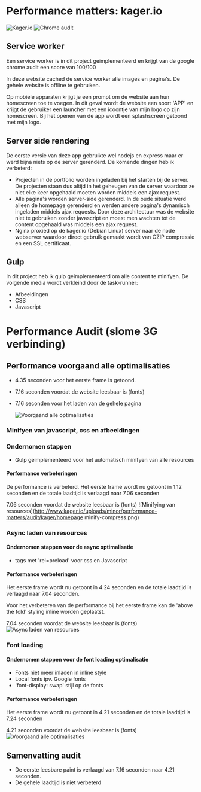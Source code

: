 # Performance matters: kager.io

![Kager.io](http://www.kager.io/uploads/minor/performance-matters/audit/kager/kager-io-screenshot.png)
![Chrome audit](http://www.kager.io/uploads/minor/performance-matters/audit/kager/chrome-audit.png)

## Service worker

Een service worker is in dit project geimplementeerd en krijgt van de google chrome audit een score van 100/100

In deze website cached de service worker alle images en pagina's. De gehele website is offline te gebruiken.

Op mobiele apparaten krijgt je een prompt om de website aan hun homescreen toe te voegen. In dit geval wordt de website een soort 'APP' en krijgt de gebruiker een launcher met een icoontje van mijn logo op zijn homescreen. Bij het openen van de app wordt een splashscreen getoond met mijn logo.

## Server side rendering

De eerste versie van deze app gebruikte wel nodejs en express maar er werd bijna niets op de server gerenderd. De komende dingen heb ik verbeterd:

- Projecten in de portfolio worden ingeladen bij het starten bij de server. De projecten staan dus altijd in het geheugen van de server waardoor ze niet elke keer opgehaald moeten worden middels een ajax request.
- Alle pagina's worden server-side gerenderd. In de oude situatie werd alleen de homepage gerenderd en werden andere pagina's dynamisch ingeladen middels ajax requests. Door deze architectuur was de website niet te gebruiken zonder javascript en moest men wachten tot de content opgehaald was middels een ajax request.
- Nginx proxied op de kager.io (Debian Linux) server naar de node webserver waardoor direct gebruik gemaakt wordt van GZIP compressie en een SSL certificaat.

## Gulp

In dit project heb ik gulp geimplementeerd om alle content te minifyen. De volgende media wordt verkleind door de task-runner:

- Afbeeldingen
- CSS
- Javascript

# Performance Audit (slome 3G verbinding)

## Performance voorgaand alle optimalisaties

- 4.35 seconden voor het eerste frame is getoond.
- 7.16 seconden voordat de website leesbaar is (fonts)
- 7.16 seconden voor het laden van de gehele pagina

  ![Voorgaand alle optimalisaties](http://www.kager.io/uploads/minor/performance-matters/audit/kager/homepage-before.png)

### Minifyen van javascript, css en afbeeldingen

### Ondernomen stappen

- Gulp geimplementeerd voor het automatisch minifyen van alle resources

#### Performance verbeteringen

De performance is verbeterd. Het eerste frame wordt nu getoont in 1.12 seconden en de totale laadtijd is verlaagd naar 7.06 seconden

7.06 seconden voordat de website leesbaar is (fonts)
![Minifying van resources](http://www.kager.io/uploads/minor/performance-matters/audit/kager/homepage minify-compress.png)

### Async laden van resources

#### Ondernomen stappen voor de async optimalisatie

- <link> tags met 'rel=preload' voor css en Javascript

#### Performance verbeteringen

Het eerste frame wordt nu getoont in 4.24 seconden en de totale laadtijd is verlaagd naar 7.04 seconden.

Voor het verbeteren van de performance bij het eerste frame kan de 'above the fold' styling inline worden geplaatst.

7.04 seconden voordat de website leesbaar is (fonts)
![Async laden van resources](http://www.kager.io/uploads/minor/performance-matters/audit/kager/async-resources.png)

### Font loading

#### Ondernomen stappen voor de font loading optimalisatie

- Fonts niet meer inladen in inline style
- Local fonts ipv. Google fonts
- 'font-display: swap' stijl op de fonts

#### Performance verbeteringen

Het eerste frame wordt nu getoont in 4.21 seconden en de totale laadtijd is 7.24 seconden

4.21 seconden voordat de website leesbaar is (fonts)
![Voorgaand alle optimalisaties](http://www.kager.io/uploads/minor/performance-matters/audit/kager/font-optimisations.png)

## Samenvatting audit

- De eerste leesbare paint is verlaagd van 7.16 seconden naar 4.21 seconden.
- De gehele laadtijd is niet verbeterd
